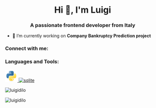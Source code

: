 <h1 align="center">Hi 👋, I'm Luigi</h1>
<h3 align="center">A passionate frontend developer from Italy</h3>

- 🔭 I’m currently working on **Company Bankruptcy Prediction project**

<h3 align="left">Connect with me:</h3>
<p align="left">
</p>

<h3 align="left">Languages and Tools:</h3>
<p align="left"> <a href="https://www.python.org" target="_blank" rel="noreferrer"> <img src="https://raw.githubusercontent.com/devicons/devicon/master/icons/python/python-original.svg" alt="python" width="40" height="40"/> </a> <a href="https://www.sqlite.org/" target="_blank" rel="noreferrer"> <img src="https://www.vectorlogo.zone/logos/sqlite/sqlite-icon.svg" alt="sqlite" width="40" height="40"/> </a> </p>

<p><img align="center" src="https://github-readme-stats.vercel.app/api/top-langs?username=luigidilo&show_icons=true&locale=en&layout=compact" alt="luigidilo" /></p>

<p><img align="center" src="https://github-readme-streak-stats.herokuapp.com/?user=luigidilo&" alt="luigidilo" /></p>
